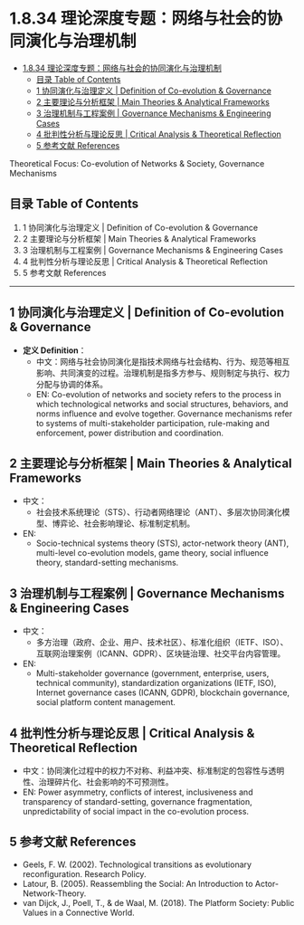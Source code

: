# 1.8.34 理论深度专题：网络与社会的协同演化与治理机制


<!-- TOC START -->

- [1.8.34 理论深度专题：网络与社会的协同演化与治理机制](#1834-理论深度专题网络与社会的协同演化与治理机制)
  - [目录 Table of Contents](#目录-table-of-contents)
  - [1 协同演化与治理定义 | Definition of Co-evolution & Governance](#1-协同演化与治理定义-definition-of-co-evolution-governance)
  - [2 主要理论与分析框架 | Main Theories & Analytical Frameworks](#2-主要理论与分析框架-main-theories-analytical-frameworks)
  - [3 治理机制与工程案例 | Governance Mechanisms & Engineering Cases](#3-治理机制与工程案例-governance-mechanisms-engineering-cases)
  - [4 批判性分析与理论反思 | Critical Analysis & Theoretical Reflection](#4-批判性分析与理论反思-critical-analysis-theoretical-reflection)
  - [5 参考文献 References](#5-参考文献-references)

<!-- TOC END -->

Theoretical Focus: Co-evolution of Networks & Society, Governance Mechanisms

## 目录 Table of Contents

1. 1 协同演化与治理定义 | Definition of Co-evolution & Governance
2. 2 主要理论与分析框架 | Main Theories & Analytical Frameworks
3. 3 治理机制与工程案例 | Governance Mechanisms & Engineering Cases
4. 4 批判性分析与理论反思 | Critical Analysis & Theoretical Reflection
5. 5 参考文献 References

---

## 1 协同演化与治理定义 | Definition of Co-evolution & Governance

- **定义 Definition**：
  - 中文：网络与社会协同演化是指技术网络与社会结构、行为、规范等相互影响、共同演变的过程。治理机制是指多方参与、规则制定与执行、权力分配与协调的体系。
  - EN: Co-evolution of networks and society refers to the process in which technological networks and social structures, behaviors, and norms influence and evolve together. Governance mechanisms refer to systems of multi-stakeholder participation, rule-making and enforcement, power distribution and coordination.

## 2 主要理论与分析框架 | Main Theories & Analytical Frameworks

- 中文：
  - 社会技术系统理论（STS）、行动者网络理论（ANT）、多层次协同演化模型、博弈论、社会影响理论、标准制定机制。
- EN:
  - Socio-technical systems theory (STS), actor-network theory (ANT), multi-level co-evolution models, game theory, social influence theory, standard-setting mechanisms.

## 3 治理机制与工程案例 | Governance Mechanisms & Engineering Cases

- 中文：
  - 多方治理（政府、企业、用户、技术社区）、标准化组织（IETF、ISO）、互联网治理案例（ICANN、GDPR）、区块链治理、社交平台内容管理。
- EN:
  - Multi-stakeholder governance (government, enterprise, users, technical community), standardization organizations (IETF, ISO), Internet governance cases (ICANN, GDPR), blockchain governance, social platform content management.

## 4 批判性分析与理论反思 | Critical Analysis & Theoretical Reflection

- 中文：协同演化过程中的权力不对称、利益冲突、标准制定的包容性与透明性、治理碎片化、社会影响的不可预测性。
- EN: Power asymmetry, conflicts of interest, inclusiveness and transparency of standard-setting, governance fragmentation, unpredictability of social impact in the co-evolution process.

## 5 参考文献 References

- Geels, F. W. (2002). Technological transitions as evolutionary reconfiguration. Research Policy.
- Latour, B. (2005). Reassembling the Social: An Introduction to Actor-Network-Theory.
- van Dijck, J., Poell, T., & de Waal, M. (2018). The Platform Society: Public Values in a Connective World.
